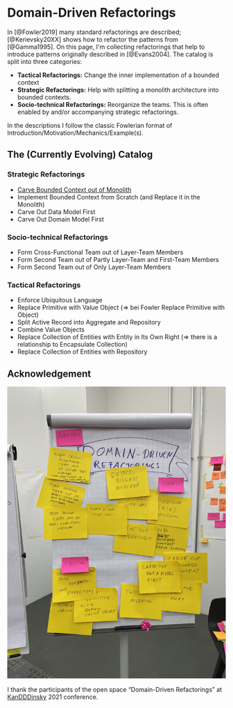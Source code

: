 # Domain-Driven Refactorings

In [@Fowler2019] many standard refactorings are described; [@Kerievsky20XX] shows how to refactor the patterns from [@Gamma1995].
On this page, I'm collecting refactorings that help to introduce patterns originally described in [@Evans2004].
The catalog is split into three categories:

- **Tactical Refactorings:** Change the inner implementation of a bounded context
- **Strategic Refactorings:** Help with splitting a monolith architecture into bounded contexts.
- **Socio-technical Refactorings:** Reorganize the teams. This is often enabled by and/or accompanying strategic refactorings.

In the descriptions I follow the classic Fowlerian format of Introduction/Motivation/Mechanics/Example(s).

## The (Currently Evolving) Catalog

### Strategic Refactorings

- [Carve Bounded Context out of Monolith](carve-bounded-context-out-of-monolith)
- Implement Bounded Context from Scratch (and Replace it in the Monolith)
- Carve Out Data Model First
- Carve Out Domain Model First

### Socio-technical Refactorings

- Form Cross-Functional Team out of Layer-Team Members
- Form Second Team out of Partly Layer-Team and First-Team Members
- Form Second Team out of Only Layer-Team Members

### Tactical Refactorings

- Enforce Ubiquitous Language
- Replace Primitive with Value Object (=> bei Fowler Replace Primitive with Object)
- Split Active Record into Aggregate and Repository
- Combine Value Objects
- Replace Collection of Entities with Entity in Its Own Right (=> there is a relationship to Encapsulate Collection)
- Replace Collection of Entities with Repository

## Acknowledgement

![Flip chart of refactorings gathered at KanDDDinsky 2021](../images/domain-driven-refactorings-kandddinsky.jpeg)

I thank the participants of the open space “Domain-Driven Refactorings” at [KanDDDinsky](https://kandddinsky.de/) 2021 conference.
